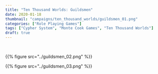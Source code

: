 ```yaml
---
title: "Ten Thousand Worlds: Guildsmen"
date: 2020-01-18
thumbnail: "campaigns/ten_thousand_worlds/guildsmen_01.png"
categories: ["Role Playing Games"]
tags: ["Cypher System", "Monte Cook Games", "Ten Thousand Worlds"]
draft: true
---
```


_‌_

{{% figure src="../guildsmen_02.png" %}}

{{% figure src="../guildsmen_03.png" %}}

<!--

## Cypher System

### Character Type

The *Cypher System* **Speaker** character type 

Stat pools and starting attributes are as described in the *Cypher System Core Rulebook*.

### Character Descriptor

Any Character Descriptor for *Cypher System* can be applied to Mongers in the Worlds.

### Character Focus

The following focuses are applicable to Mongers in the Worlds:

| **CYPHER SYSTEM RULEBOOK (REVISED)**|||
|:--|:--|:--|
Absorbs Energy|Awakens Dreams|Battles Robots
Bears a Halo of Fire|Blazes with radiance|Brandishes an Exotic Shield
Builds Robots|Calculates the Incalculable|Commands Mental Powers
Conducts Weird Science|Consorts with the Dead|Controls Gravity
Crafts Illusions|Crafts Unique Objects|Dances with Dark Matter
Defends the Weak|Doesn’t Do Much|Employs Magnetism
Exists in Two Places at Once|Exists Partially Out of Phase|Focuses Mind Over Matter
Fuses Flesh and Steel |Fuses Mind and Machine|Keeps a Magic Ally
Masters Spells|Rides the Lightning|Sees Beyond
Separates Mind from Body|Shepherds Spirits|Shreds the Walls of the World
Siphons Power|Talks to Machines|Thunders
Travels Through Time|Wears a Sheen of Ice|Works Miracles
Works the System|Would Rather Be Reading 

### Background

In addition to any background hints derived from the character descriptor, type, focus or abilities, the GM should work with the Player to decide where the Adept lies in Worlds society. It's likely they will have been apprenticed to a master or affiliated with a guild or chapter at some point early in their career. Those contacts may be available to the character or even directing their actions, or the character may now be freelancing and acting counter to guild lore. Their implants will have come from somewhere and may require regular maintenance or upgrades; contacts there would be appropriate.

-->
